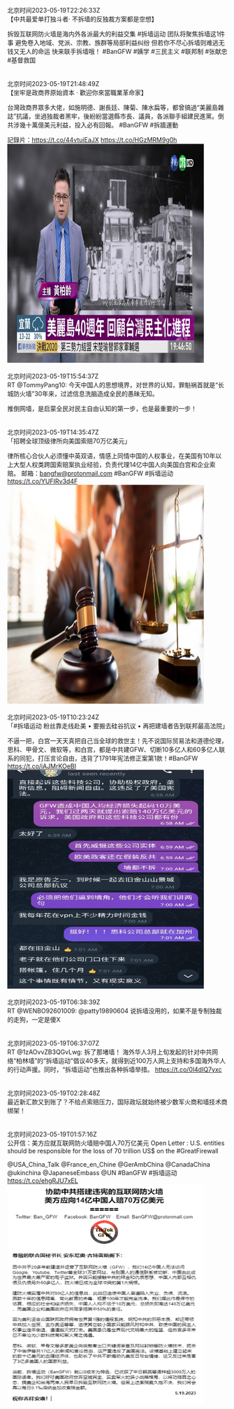 北京时间2023-05-19T22:26:33Z<br>【中共最爱单打独斗者· 不拆墙的反独裁方案都是空想】

拆毁互联网防火墙是海内外各派最大的利益交集 
#拆墙运动 团队将聚焦拆墙这1件事 
避免卷入地域、党派、宗教、族群等局部利益纠纷
但若你不尽心拆墙则难逃无钱又无人的命运
快来联手拆墙哦！
#BanGFW #姨学 #三民主义 #联邦制 #张献忠 #基督救国<br><br><br>北京时间2023-05-19T21:48:49Z<br>【坐牢是政商界原始資本 · 歡迎你來當職業革命家】

台灣政商界眾多大佬，如施明德、謝長廷、陳菊、陳水扁等，都曾搞過“美麗島雜誌”抗議，坐過独裁者黑牢，後紛紛當選縣市長、議員，各派聯手組建民進黨。倒共涉幾十萬億美元利益，投入必有回報。 #BanGFW #拆牆運動 

記錄片：https://t.co/44vtuiEaJX https://t.co/HGzMRM9g0h<br><img src='/temp/video/2023/u-Month-5/g-Day-19/BanGFW2/1659556716856639488_0.jpg' width='450' height='500'><br><br>北京时间2023-05-19T15:54:37Z<br>RT @TommyPang10: 今天中国人的思想境界，对世界的认知，罪魁祸首就是“长城防火墙”30年来，过滤信息洗脑造成全民的愚昧无知。

推倒网墙，是启蒙全民对民主自由认知的第一步，也是最重要的一步！<br><br><br>北京时间2023-05-19T14:35:47Z<br>「招聘全球顶级律所向美国索赔70万亿美元」

律所核心合伙人必须懂中英双语，情感上同情中国的人权事业，在美国有10年以上大型人权类跨国索赔案执业经验，负责代理14亿中国人向美国白宫和企业索赔。
邮箱：bangfw@protonmail.com
#BanGFW #拆墙运动 https://t.co/YUFIRv3d4F<br><img src='/temp/image/2023/u-Month-5/1659447741691621376_0.jpg' width='450' height='500'><br><br>北京时间2023-05-19T10:23:24Z<br>「#拆墙运动 粉丝靠走线赴美 • 要搬去硅谷抗议 • 再把建墙者告到联邦最高法院」

不逼一把，白宫一天天真把自己当全球的救世主！先不说国际贸易法和道德伦理，思科、甲骨文、微软等，和白宫，都是中共建GFW、切断10多亿人和60多亿人联系的同犯，打压言论自由，违背了1791年宪法修正案第1款！#BanGFW https://t.co/iAJMrKOeBI<br><img src='/temp/image/2023/u-Month-5/1659384230114377729_0.jpg' width='450' height='500'><br><br>北京时间2023-05-19T06:38:39Z<br>RT @WENBO92601009: @patty19890604 说拆墙没用的，如果不是专制独裁的走狗，一定是傻X<br><br><br>北京时间2023-05-19T06:37:07Z<br>RT @1zAOvvZB3QGvLwg: 拆了那堵墙！
海外华人3月上旬发起的针对中共网络“柏林墙”的“拆墙运动”倡议40多天，就得到近100万人网上支持和多国海外华人的行动声援。同时，“拆墙运动”也推出各种拆墙举措。
https://t.co/0l4dIQ7yxc<br><br><br>北京时间2023-05-19T02:28:48Z<br>最近新汇款又到账了？不给点索赔压力，国际政坛就始终被少数军火商和墙技术商绑架！<br><br><br>北京时间2023-05-19T01:57:16Z<br>公开信：美方应就互联网防火墙赔中国人70万亿美元
Open Letter : U.S. entities should be responsible for the loss of 70 trillion US$ on the #GreatFirewall 

@USA_China_Talk @France_en_Chine @GerAmbChina
@CanadaChina  @ukinchina @JapaneseEmbass @UN 
#BanGFW #拆墙运动 https://t.co/ehgRJU7xEL<br><img src='/temp/image/2023/u-Month-5/1659256854382522369_0.jpg' width='450' height='500'><br><br>